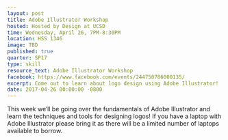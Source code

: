 ```yaml
---
layout: post
title: Adobe Illustrator Workshop
hosted: Hosted by Design at UCSD
time: Wednesday, April 26, 7PM-8:30PM
location: HSS 1346
image: TBD
published: true
quarter: SP17
type: skill
resource_text: Adobe Illustrator Workshop
facebook: https://www.facebook.com/events/244750786000135/
excerpt: Come out to learn about logo design using Adobe Illustrator!
date: 2017-04-26 00:00:00 -0800
---
```

This week we’ll be going over the fundamentals of Adobe Illustrator and learn the techniques and tools for designing logos! If you have a laptop with Adobe Illustrator please bring it as there will be a limited number of laptops available to borrow.
